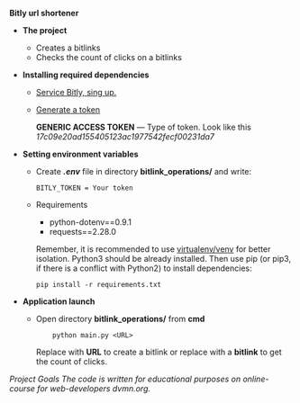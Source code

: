 **Bitly url shortener**

- **The project** 
  - Creates a bitlinks
  - Checks the count of clicks on a bitlinks

- **Installing required dependencies**

  - [Service Bitly, sing up.](https://bit.ly/)

  - [Generate a token](https://bitly.com/a/oauth_apps)

    **GENERIC ACCESS TOKEN** — Type of token. Look like this *17c09e20ad155405123ac1977542fecf00231da7*
	
- **Setting environment variables**
  - Create ***.env*** file in directory **bitlink_operations/** and write:

	    BITLY_TOKEN = Your token
		
  -  Requirements
     - python-dotenv==0.9.1
     - requests==2.28.0
     
     Remember, it is recommended to use [virtualenv/venv](https://docs.python.org/3/library/venv.html) for better isolation.
     Python3 should be already installed. Then use pip (or pip3, if there is a conflict with Python2) to install dependencies:

	     pip install -r requirements.txt
		
- **Application launch**

  - Open directory **bitlink_operations/** from **cmd**
      
            python main.py <URL>

    Replace <URL> with **URL** to create a bitlink or replace with a **bitlink** to get the count of clicks. 
	
*Project Goals
 The code is written for educational purposes on online-course for web-developers dvmn.org.*
